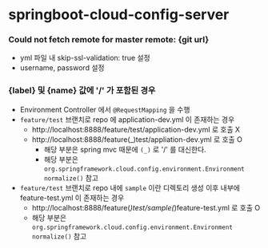 # springboot-cloud-config-server

### Could not fetch remote for master remote: {git url}
* yml 파일 내 skip-ssl-validation: true 설정
* username, password 설정

### {label} 및 {name} 값에 '/' 가 포함된 경우
* Environment Controller 에서 `@RequestMapping` 을 수행
* `feature/test` 브랜치로 repo 에 application-dev.yml 이 존재하는 경우
    * http://localhost:8888/feature/test/application-dev.yml 로 호출 X
    * http://localhost:8888/feature(_)test/appliation-dev.yml 로 호출 O 
        * 해당 부분은 spring mvc 때문에 `(_)` 로 '/' 를 대신한다.
        * 해당 부분은 `org.springframework.cloud.config.environment.Environment normalize()` 참고
* `feature/test` 브랜치로 repo 내에 `sample` 이란 디렉토리 생성 이후 내부에 feature-test.yml 이 존재하는 경우
    * http://localhost:8888/feature(_)test/sample(_)feature-test.yml 로 호출 O
    * 해당 부분은 `org.springframework.cloud.config.environment.Environment normalize()` 참고    
        
